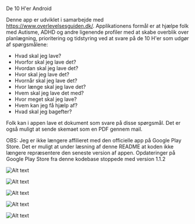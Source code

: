 De 10 H'er Android

Denne app er udviklet i samarbejde med https://www.overlevelsesguiden.dk/. Applikationens formål er at hjælpe folk med Autisme, ADHD og andre ligenende profiler med at skabe overblik over planlægning, prioritering og tidstyring ved at svare på de 10 H'er som udgør af spørgsmålene:

- Hvad skal jeg lave?
- Hvorfor skal jeg lave det?
- Hvordan skal jeg lave det?
- Hvor skal jeg lave det?
- Hvornår skal jeg lave det?
- Hvor længe skal jeg lave det?
- Hvem skal jeg lave det med?
- Hvor meget skal jeg lave?
- Hvem kan jeg få hjælp af?
- Hvad skal jeg bagefter?

Folk kan i appen lave et dokument som svare på disse spørgsmål. Det er også muligt at sende skemaet som en PDF gennem mail.

OBS: Jeg er ikke længere affilieret med den officielle app på Google Play Store. Det er muligt at under læsning af denne README at koden ikke længere repræsentere den seneste version af appen. Opdateringer på Google Play Store fra denne kodebase stoppede med version 1.1.2

![Alt text](https://i.imgur.com/L2JyEPV.png "Pic 1")

![Alt text](https://i.imgur.com/0AjagEP.png "Pic 2")

![Alt text](https://i.imgur.com/W0Q4bVv.png "Pic 3")

![Alt text](https://i.imgur.com/Yqmjpac.png "Pic 4")

![Alt text](https://i.imgur.com/T8a0uJk.png "Pic 5")
